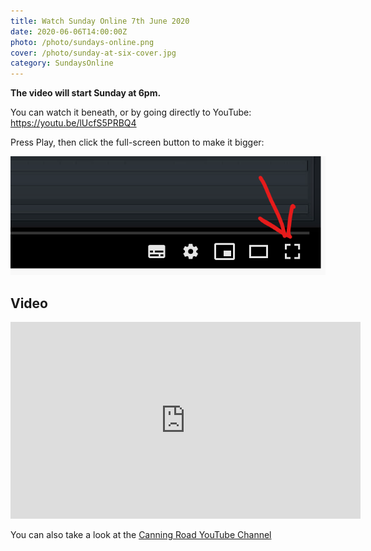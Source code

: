 ```yaml
---
title: Watch Sunday Online 7th June 2020
date: 2020-06-06T14:00:00Z
photo: /photo/sundays-online.png
cover: /photo/sunday-at-six-cover.jpg
category: SundaysOnline
---
```


**The video will start Sunday at 6pm.**

You can watch it beneath, or by going directly to YouTube: <https://youtu.be/lUcfS5PRBQ4>

Press Play, then click the full-screen button to make it bigger:

<img class="fn cb ma0" alt="Full screen button" src="/photo/full-screen-video.png">

## Video

<iframe width="560" height="315" src="https://www.youtube.com/embed/lUcfS5PRBQ4" frameborder="0" allow="accelerometer; autoplay; encrypted-media; gyroscope; picture-in-picture" allowfullscreen></iframe>


You can also take a look at the [Canning Road YouTube Channel](
https://www.youtube.com/channel/UCLlyMMvV26OndAy_ep7gv4A)

